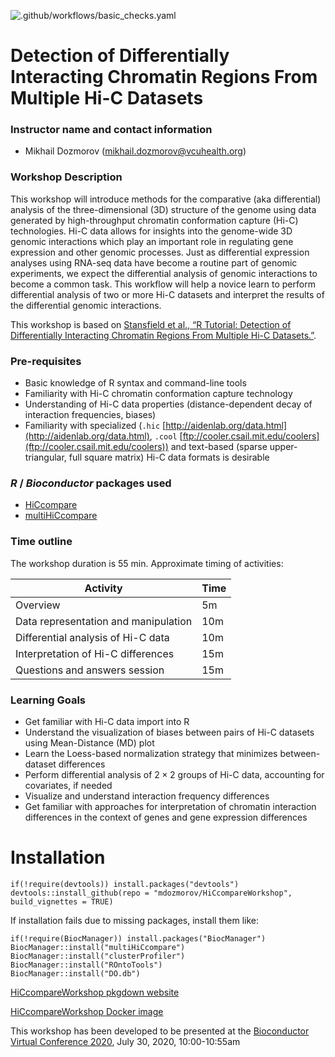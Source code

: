 <!--[![Build Status](https://travis-ci.org/dozmorovlab/HiCcompareWorkshop.svg?branch=master)](https://travis-ci.com/github/dozmorovlab/HiCcompareWorkshop/builds)-->

![.github/workflows/basic_checks.yaml](https://github.com/mdozmorov/HiCcompareWorkshop/workflows/.github/workflows/basic_checks.yaml/badge.svg)

# Detection of Differentially Interacting Chromatin Regions From Multiple Hi-C Datasets

### Instructor name and contact information

- Mikhail Dozmorov (mikhail.dozmorov@vcuhealth.org)

### Workshop Description

This workshop will introduce methods for the comparative (aka differential) analysis of the three-dimensional (3D) structure of the genome using data generated by high-throughput chromatin conformation capture (Hi-C) technologies. Hi-C data allows for insights into the genome-wide 3D genomic interactions which play an important role in regulating gene expression and other genomic processes. Just as differential expression analyses using RNA-seq data have become a routine part of genomic experiments, we expect the differential analysis of genomic interactions to become a common task. This workflow will help a novice learn to perform differential analysis of two or more Hi-C datasets and interpret the results of the differential genomic interactions.  

This workshop is based on [Stansfield et al., “R Tutorial: Detection of Differentially Interacting Chromatin Regions From Multiple Hi-C Datasets.”](https://currentprotocols.onlinelibrary.wiley.com/doi/abs/10.1002/cpbi.76). 

### Pre-requisites

* Basic knowledge of R syntax and command-line tools
* Familiarity with Hi-C chromatin conformation capture technology
* Understanding of Hi-C data properties (distance-dependent decay of interaction frequencies, biases)
* Familiarity with specialized (`.hic` [http://aidenlab.org/data.html](http://aidenlab.org/data.html), `.cool` [ftp://cooler.csail.mit.edu/coolers](ftp://cooler.csail.mit.edu/coolers)) and text-based (sparse upper-triangular, full square matrix) Hi-C data formats is desirable

### _R_ / _Bioconductor_ packages used

* [HiCcompare](https://www.bioconductor.org/packages/HiCcompare)
* [multiHiCcompare](https://bioconductor.org/packages/multiHiCcompare)

### Time outline

The workshop duration is 55 min. Approximate timing of activities:

| Activity                                              | Time |
|-------------------------------------------------------|------|
| Overview                                              | 5m   |
| Data representation and manipulation                  | 10m  |
| Differential analysis of Hi-C data                    | 10m  |
| Interpretation of Hi-C differences                    | 15m  |
| Questions and answers session                         | 15m  |

### Learning Goals

* Get familiar with Hi-C data import into R
* Understand the visualization of biases between pairs of Hi-C datasets using Mean-Distance (MD) plot
* Learn the Loess-based normalization strategy that minimizes between-dataset differences
* Perform differential analysis of $2 \times 2$ groups of Hi-C data, accounting for covariates, if needed
* Visualize and understand interaction frequency differences
* Get familiar with approaches for interpretation of chromatin interaction differences in the context of genes and gene expression differences

# Installation

```
if(!require(devtools)) install.packages("devtools")
devtools::install_github(repo = "mdozmorov/HiCcompareWorkshop", build_vignettes = TRUE)
```

If installation fails due to missing packages, install them like:

```
if(!require(BiocManager)) install.packages("BiocManager")
BiocManager::install("multiHiCcompare")
BiocManager::install("clusterProfiler")
BiocManager::install("ROntoTools")
BiocManager::install("DO.db")
```

[HiCcompareWorkshop pkgdown website](https://mdozmorov.github.io/HiCcompareWorkshop/)

[HiCcompareWorkshop Docker image](https://hub.docker.com/repository/docker/mdozmorov/hiccompareworkshop)

This workshop has been developed to be presented at the [Bioconductor Virtual Conference 2020](https://bioc2020.bioconductor.org/), July 30, 2020, 10:00-10:55am

